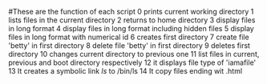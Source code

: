 #These are the function of each script
0 prints current working directory
1 lists files in the current directory
2 returns to home directory
3 display files in long format
4 display files in long format including hidden files
5 display files in long format with numerical id
6 creates first directory
7 create file 'betty' in first directory
8 delete file 'betty' in first directory
9 deletes first directory
10 changes current directory to previous one
11 list files in current, previous and boot directory respectively
12 it displays file type of 'iamafile'
13 It creates a symbolic link _ls_ to /bin/ls
14 It copy files ending wit .html
